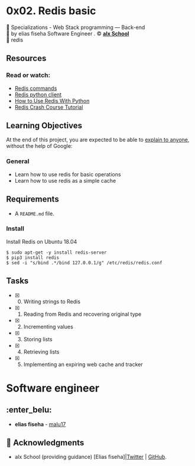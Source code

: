 # 0x02. Redis basic
:open_file_folder: Specializations - Web Stack programming ― Back-end  
:bust_in_silhouette: by elias fiseha Software Engineer .
:copyright: **[alx School](https://www.alx.com/)**  
:bookmark: redis

## Resources
### Read or watch:
* [Redis commands](https://redis.io/commands)
* [Redis python client](https://redis-py.readthedocs.io/en/stable/)
* [How to Use Redis With Python](https://realpython.com/python-redis/)
* [Redis Crash Course Tutorial](https://www.youtube.com/watch?v=Hbt56gFj998)

## Learning Objectives
At the end of this project, you are expected to be able to [explain to anyone](https://fs.blog/2012/04/feynman-technique/), without the help of Google:
### General
* Learn how to use redis for basic operations
* Learn how to use redis as a simple cache

## Requirements
* A ```README.md``` file.
### Install
Install Redis on Ubuntu 18.04
```
$ sudo apt-get -y install redis-server
$ pip3 install redis
$ sed -i "s/bind .*/bind 127.0.0.1/g" /etc/redis/redis.conf
```

## Tasks
* [x] 0. Writing strings to Redis
* [x] 1. Reading from Redis and recovering original type
* [x] 2. Incrementing values
* [x] 3. Storing lists
* [x] 4. Retrieving lists
* [x] 5. Implementing an expiring web cache and tracker


# Software engineer
## :enter_belu: 
* **elias fiseha** - [malu17](https://github.com/malu17)

## :mega: Acknowledgments

* alx School (providing guidance)
[Elias fiseha]|[Twitter](https://twitter.com/eliasfiseha1) | [GitHub](https://github.com/malu17).
